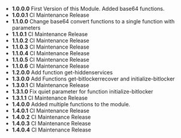 * **1.0.0.0** First Version of this Module. Added base64 functions.
* **1.0.0.1** CI Maintenance Release
* **1.1.0.0** Change base64 convert functions to a single function with parameters
* **1.1.0.1** CI Maintenance Release
* **1.1.0.2** CI Maintenance Release
* **1.1.0.3** CI Maintenance Release
* **1.1.0.4** CI Maintenance Release
* **1.1.0.5** CI Maintenance Release
* **1.1.0.6** CI Maintenance Release
* **1.2.0.0** Add function get-hiddenservices
* **1.3.0.0** Add Functions get-bitlockerrecover and initialize-bitlocker
* **1.3.0.1** CI Maintenance Release
* **1.3.1.0** Fix quiet parameter for function initialize-bitlocker
* **1.3.1.1** CI Maintenance Release
* **1.4.0.0** Added multiple functions to the module.
* **1.4.0.1** CI Maintenance Release
* **1.4.0.2** CI Maintenance Release
* **1.4.0.3** CI Maintenance Release
* **1.4.0.4** CI Maintenance Release